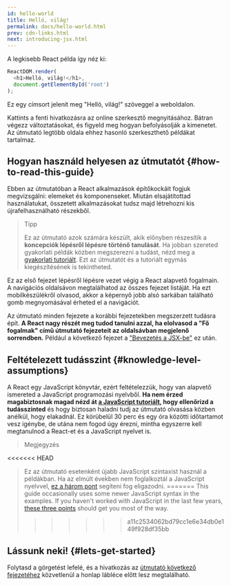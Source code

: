 ```yaml
---
id: hello-world
title: Helló, világ!
permalink: docs/hello-world.html
prev: cdn-links.html
next: introducing-jsx.html
---
```


A legkisebb React példa így néz ki:

```js
ReactDOM.render(
  <h1>Helló, világ!</h1>,
  document.getElementById('root')
);
```

Ez egy címsort jelenít meg "Helló, világ!" szöveggel a weboldalon.

[](codepen://hello-world)

Kattints a fenti hivatkozásra az online szerkesztő megnyitásához. Bátran végezz változtatásokat, és figyeld meg hogyan befolyásolják a kimenetet. Az útmutató legtöbb oldala ehhez hasonló szerkeszthető példákat tartalmaz.


## Hogyan használd helyesen az útmutatót {#how-to-read-this-guide}

Ebben az útmutatóban a React alkalmazások építőkockáit fogjuk megvizsgálni: elemeket és komponenseket. Miután elsajátítottad használatukat, összetett alkalmazásokat tudsz majd létrehozni kis újrafelhasználható részekből.

>Tipp
>
>Ez az útmutató azok számára készült, akik előnyben részesítik a **koncepciók lépésről lépésre történő tanulását**. Ha jobban szereted gyakorlati példák közben megszerezni a tudást, nézd meg a [gyakorlati tutoriált](/tutorial/tutorial.html). Ezt az útmutatót és a tutoriált egymás kiegészítésének is tekintheted.

Ez az első fejezet lépésről lépésre vezet végig a React alapvető fogalmain. A navigációs oldalsávon megtalálhatod az összes fejezet listáját. Ha ezt mobilkészülékről olvasod, akkor a képernyő jobb alsó sarkában található gomb megnyomásával érheted el a navigációt.

Az útmutató minden fejezete a korábbi fejezetekben megszerzett tudásra épít. **A React nagy részét meg tudod tanulni azzal, ha elolvasod a "Fő fogalmak" című útmutató fejezeteit az oldalsávban megjelenő sorrendben.** Például a következő fejezet a ["Bevezetés a JSX-be"](/docs/introducing-jsx.html) ez után.

## Feltételezett tudásszint {#knowledge-level-assumptions}

A React egy JavaScript könyvtár, ezért feltételezzük, hogy van alapvető ismereted a JavaScript programozási nyelvből. **Ha nem érzed magabiztosnak magad nézd át [a JavaScript tutoriált](https://developer.mozilla.org/hu/docs/Web/JavaScript/a_javascript_ujboli_bemutatasa), hogy ellenőrizd a tudásszinted** és hogy biztosan haladni tudj az útmutató olvasása közben anélkül, hogy elakadnál. Ez körübelül 30 perc és egy óra közötti időtartamot vesz igénybe, de utána nem fogod úgy érezni, mintha egyszerre kell megtanulnod a React-et és a JavaScript nyelvet is.

>Megjegyzés
>
<<<<<<< HEAD
>Ez az útmutató esetenként újabb JavaScript szintaxist használ a példákban. Ha az elmúlt években nem foglalkoztál a JavaScript nyelvvel, [ez a három pont](https://gist.github.com/gaearon/683e676101005de0add59e8bb345340c) segíteni fog eligazodni.
=======
>This guide occasionally uses some newer JavaScript syntax in the examples. If you haven't worked with JavaScript in the last few years, [these three points](https://gist.github.com/gaearon/683e676101005de0add59e8bb345340c) should get you most of the way.
>>>>>>> a11c2534062bd79cc1e6e34db0e149f928df35bb


## Lássunk neki! {#lets-get-started}

Folytasd a görgetést lefelé, és a hivatkozás az [útmutató következő fejezetéhez](/docs/introducing-jsx.html) közvetlenül a honlap lábléce előtt lesz megtalálható.


